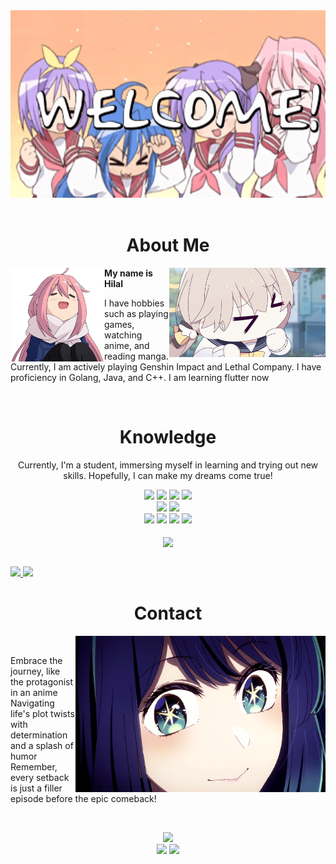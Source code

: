 <div align="center">
    <img width = "1080" height="300" src=img/welccome1.gif.0bc02842fa30066b1d02ed401c1dddad.gif>
</div>
<br>

<h1 align="center">About Me</h1>
<a href="https://github.com/exoream"><img align="right" width="250" src="img/219622.gif"></a>
<a href="https://github.com/exoream">
    <img align="left" width="150" src="img/3.webp">
</a>

<p><strong>My name is Hilal</strong></p>
<p>I have hobbies such as playing games, watching anime, and reading manga. Currently, I am actively playing Genshin Impact and Lethal Company. I have proficiency in Golang, Java, and C++. I am learning flutter now</p>
<br>

<div align="center">
    <h1>Knowledge</h1>
    <p>Currently, I'm a student, immersing myself in learning and trying out new skills. Hopefully, I can make my dreams come true!</p>
    <img src="https://img.shields.io/badge/go-%2300ADD8.svg?style=for-the-badge&logo=go&logoColor=white">
    <img src="https://img.shields.io/badge/java-%23ED8B00.svg?style=for-the-badge&logo=openjdk&logoColor=white">
    <img src="https://img.shields.io/badge/c++-%2300599C.svg?style=for-the-badge&logo=c%2B%2B&logoColor=white">
    <img src="https://img.shields.io/badge/dart-%230175C2.svg?style=for-the-badge&logo=dart&logoColor=white"><br>
    <img src="https://img.shields.io/badge/Flutter-%2302569B.svg?style=for-the-badge&logo=Flutter&logoColor=white">
    <img src="https://img.shields.io/badge/mysql-%23000.svg?style=for-the-badge&logo=mysql&logoColor=white"><br>
    <img src="https://img.shields.io/badge/GoogleCloud-%234285F4.svg?style=for-the-badge&logo=google-cloud&logoColor=white">
    <img src="https://img.shields.io/badge/AWS-%23FF9900.svg?style=for-the-badge&logo=amazon-aws&logoColor=white">
    <img src="https://img.shields.io/badge/docker-%230db7ed.svg?style=for-the-badge&logo=docker&logoColor=white">
    <img src="https://img.shields.io/badge/codecov-%23ff0077.svg?style=for-the-badge&logo=codecov&logoColor=white"><br><br>
  <a href="https://github.com/exoream">
      <img align="center" width="400" heigh="200" src="img/219626.gif">
  </a>
<br><br>
<p align="left">
<a href="https://github.com/exoream">
  <img height="280em" src="https://github-readme-stats-eight-theta.vercel.app/api?username=exoream&show_icons=true&theme=algolia&include_all_commits=true&count_private=true%22"/>
  <img height="280em" src="https://github-readme-stats-eight-theta.vercel.app/api/top-langs/?username=exoream&layout=compact&layout=compact&theme=algolia"/>
</a>
</p>
</div>

<h1 align="center">Contact</h1>
<div align="center">
    <img src=img/tumblr_1dd695a2f774f2277005a263823de596_63755bac_540.webp align="right" width="400" height="250">
</div> <br>

<p>Embrace the journey, like the protagonist in an anime <br> Navigating life's plot twists with determination and a splash of humor <br> Remember, every setback is just a filler episode before the epic comeback!</p> <br>
<p align="center">
<a href="https://www.facebook.com/Hilbih"><img src="https://img.shields.io/badge/Facebook-1877F2?style=for-the-badge&logo=facebook&logoColor=white"></a> <br>
<a href="https://discord.com/invite/exoream"><img src="https://img.shields.io/badge/Discord-7289DA?style=for-the-badge&logo=discord&logoColor=white"></a>
<a href="https://www.linkedin.com/in/alhilaluddin/"><img src="https://img.shields.io/badge/LinkedIn-0077B5?style=for-the-badge&logo=linkedin&logoColor=white"></a>
</p>













  
  

